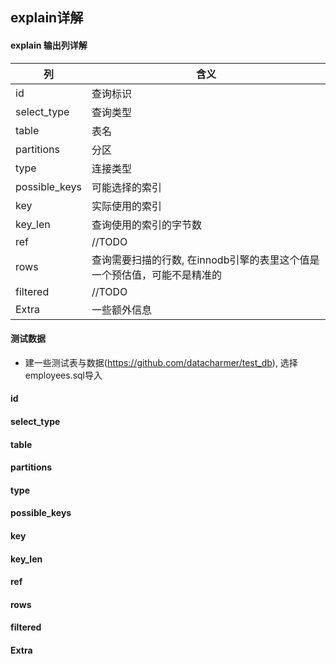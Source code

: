 ## explain详解

#### explain 输出列详解
列      | 含义
----------| -------------
id            | 查询标识
select_type   | 查询类型
table         | 表名
partitions    | 分区
type          | 连接类型
possible_keys | 可能选择的索引
key           | 实际使用的索引
key_len       | 查询使用的索引的字节数
ref           | //TODO
rows          | 查询需要扫描的行数, 在innodb引擎的表里这个值是一个预估值，可能不是精准的
filtered      | //TODO
Extra         | 一些额外信息


#### 测试数据
- 建一些测试表与数据(https://github.com/datacharmer/test_db), 选择employees.sql导入


#### id

#### select_type

#### table

#### partitions

#### type

#### possible_keys

#### key

#### key_len

#### ref

#### rows

#### filtered

#### Extra


